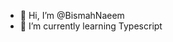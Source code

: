 - 👋 Hi, I’m @BismahNaeem
- 🌱 I’m currently learning Typescript
  

<!---
BismahNaeem/BismahNaeem is a ✨ special ✨ repository because its `README.md` (this file) appears on your GitHub profile.
You can click the Preview link to take a look at your changes.
--->
